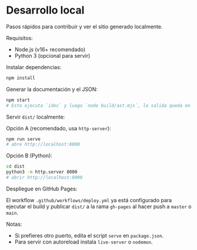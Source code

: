# Desarrollo local

Pasos rápidos para contribuir y ver el sitio generado localmente.

Requisitos:
- Node.js (v16+ recomendado)
- Python 3 (opcional para servir)

Instalar dependencias:

```bash
npm install
```

Generar la documentación y el JSON:

```bash
npm start
# Esto ejecuta `idoc` y luego `node build/ast.mjs`, la salida queda en `dist/`
```

Servir `dist/` localmente:

Opción A (recomendado, usa `http-server`):

```bash
npm run serve
# abre http://localhost:8000
```

Opción B (Python):

```bash
cd dist
python3 -m http.server 8000
# abrir http://localhost:8000
```

Despliegue en GitHub Pages:

El workflow `.github/workflows/deploy.yml` ya está configurado para ejecutar el build y publicar `dist/` a la rama `gh-pages` al hacer push a `master` o `main`.

Notas:
- Si prefieres otro puerto, edita el script `serve` en `package.json`.
- Para servir con autoreload instala `live-server` o `nodemon`.
